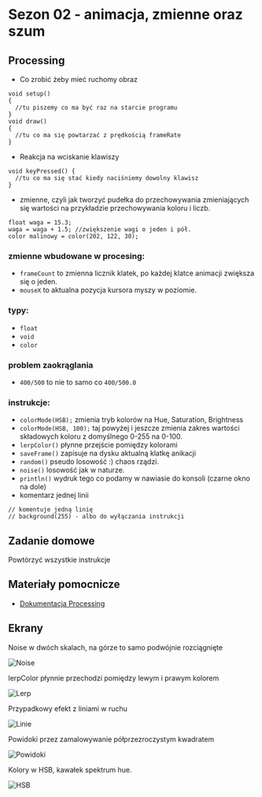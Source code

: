# Sezon 02 - animacja, zmienne oraz szum

## Processing
- Co zrobić żeby mieć ruchomy obraz

```Processing
void setup() 
{
  //tu piszemy co ma być raz na starcie programu
}
void draw() 
{
  //tu co ma się powtarzać z prędkością frameRate
}
```
- Reakcja na wciskanie klawiszy

```Processing
void keyPressed() {
  //tu co ma się stać kiedy naciśniemy dowolny klawisz 
}
```
- zmienne, czyli jak tworzyć pudełka do przechowywania zmieniających się wartości na przykładzie przechowywania koloru i liczb. 

```Processing
float waga = 15.3; 
waga = waga + 1.5; //zwiększenie wagi o jeden i pół.
color malinowy = color(202, 122, 30);
```
### zmienne wbudowane w procesing:
 - `frameCount` to zmienna licznik klatek, po każdej klatce animacji zwiększa się o jeden.
- `mouseX` to aktualna pozycja kursora myszy w poziomie.
 
### typy: 
- `float` 
- `void` 
- `color`

### problem zaokrąglania
- `400/500` to nie to samo co `400/500.0` 

### instrukcje: 
- `colorMode(HSB);` zmienia tryb kolorów na Hue, Saturation, Brightness
- `colorMode(HSB, 100);` taj powyżej i jeszcze zmienia zakres wartości składowych koloru z domyślnego 0-255 na 0-100.
- `lerpColor()` płynne przejście pomiędzy kolorami
- `saveFrame()` zapisuje na dysku aktualną klatkę anikacji
- `random()` pseudo losowość :) chaos rządzi. 
- `noise()` losowość jak w naturze.
- `println()` wydruk tego co podamy w nawiasie do konsoli (czarne okno na dole) 
- komentarz jednej linii 

```Processing
// komentuje jedną linię
// background(255) - albo do wyłączania instrukcji
```

## Zadanie domowe

Powtórzyć wszystkie instrukcje

## Materiały pomocnicze

- [Dokumentacja Processing](https://processing.org/reference)

## Ekrany

Noise w dwóch skalach, na górze to samo podwójnie rozciągnięte 

![Noise](noise.png)

lerpColor płynnie przechodzi pomiędzy lewym i prawym kolorem

![Lerp](lerp.png)

Przypadkowy efekt z liniami w ruchu

![Linie](linie.png)

Powidoki przez zamalowywanie półprzezroczystym kwadratem

![Powidoki](powidoki.png)

Kolory w HSB, kawałek spektrum hue.

![HSB](hsb.png)

